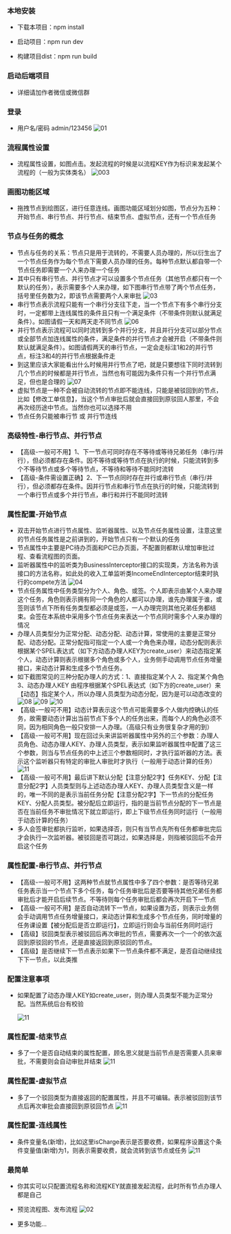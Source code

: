 ### 本地安装

* 下载本项目：npm install

* 启动项目：npm run dev

* 构建项目dist：npm run build

### 启动后端项目

- 详细请加作者微信或微信群

### 登录
- 用户名/密码 admin/123456
  ![01](/detail/001.png)

### 流程属性设置
- 流程属性设置，如图点击。发起流程的时候是以流程KEY作为标识来发起某个流程的（一般为实体类名）
  ![003](/chart/003.png)

### 画图功能区域
- 拖拽节点到绘图区，进行任意连线。画图功能区域划分如图，节点分为五种：开始节点、串行节点、并行节点、结束节点、虚拟节点，还有一个节点任务

### 节点与任务的概念
- 节点与任务的关系：节点只是用于流转的，不需要人员办理的，所以衍生出了一个节点任务作为每个节点下需要人员办理的任务。每种节点默认都自带一个节点任务即需要一个人来办理一个任务
- 其中只有串行节点、并行节点才可以设置多个节点任务（其他节点都只有一个默认的任务），表示需要多个人来办理，如下图串行节点带了两个节点任务，括号里任务数为2，即该节点需要两个人来审批
  ![03](/chart/03.png)
- 串行节点表示流程只能有一个串行分支往下走，当一个节点下有多个串行分支时，一定都带上连线属性的条件且只有一个满足条件（不带条件则默认就满足条件）。如图请假一天和两天走不同节点
  ![06](/chart/06.png)
- 并行节点表示流程可以同时流转到多个并行分支，并且并行分支可以部分节点或全部节点加连线属性的条件，满足条件的并行节点才会被开启（不带条件则默认就满足条件）。如图请假两天的串行节点，一定会走标注1和2的并行节点，标注3和4的并行节点根据条件走
- 到这里应该大家能看出什么时候用并行节点了吧，就是只要想往下同时流转到几个节点的时候都是并行节点，当然也有可能因为条件只有一个并行节点满足，但也是合理的
  ![07](/chart/07.png)
- 虚拟节点是一种不会被自动流转的节点即不能连线，只能是被驳回到的节点，比如【修改工单信息】，当这个节点审批后就会直接回到原驳回人那里，不会再次经历途中节点。当然你也可以选择不用
- 节点任务只能被串行节 或 并行节连线

### 高级特性-串行节点、并行节点
- 【高级-一般可不用】1、下一节点可同时存在不等待或等待兄弟任务（串行/并行），但必须都存在条件。因不等待或等待节点在执行的时候，只能流转到多个不等待节点或多个等待节点，不等待和等待不能同时流转
- 【高级-条件需设置正确】2、下一节点同时存在并行或串行节点（串行/并行），但必须都存在条件。因并行节点和串行节点在执行的时候，只能流转到一个串行节点或多个并行节点，串行和并行不能同时流转

### 属性配置-开始节点
- 双击开始节点进行节点属性、监听器属性、以及节点任务属性设置，注意这里的节点任务属性是之前讲到的，开始节点只有一个默认的任务
- 节点属性中主要是PC待办页面和PC已办页面，不配置则都默认增加审批过程、查看流程图的页面。
- 监听器属性中的监听类为BusinessInterceptor接口的实现类，方法名称为该接口的方法名称，如此处的收入工单监听类IncomeEndInterceptor结束时执行的compete方法
  ![04](/chart/04.png)
- 节点任务属性中任务类型分为个人、角色、或签。个人即表示由某个人来办理这个任务，角色则表示拥有同一个角色的人都可以办理，谁先办理属于谁，或签则该节点下所有任务类型都必须是或签，一人办理完则其他兄弟任务都结束。会签在本系统中采用多个节点任务来表达一个节点同时需多个人来办理的情况
- 办理人员类型分为正常分配、动态分配、动态计算，常使用的主要是正常分配、动态分配。正常分配指可指定一个人或一个角色来办理，动态分配则表示根据某个SPEL表达式（如下方动态办理人KEY为create_user）来动态指定某个人，动态计算则表示根据多个角色或多个人，业务侧手动调用节点任务增量接口，来动态计算和生成多个节点任务。
- 如下截图常见的三种分配办理人的方式：1、直接指定某个人 2、指定某个角色 3、动态办理人KEY 由程序根据某个SPEL表达式（如下方的create_user）来【动态】指定某个人，所以办理人员类型为动态分配，因为是可以动态改变的
  ![08](/chart/08.png)
  ![09](/chart/09.png)
  ![10](/chart/10.png)
- 【高级-一般可不用】动态计算表示这个节点可能需要多个人做内控确认的任务，故需要动态计算出当前节点下多个人的任务出来，而每个人的角色必须不同，因为相同角色一般只安排一人办理。（高级只有业务很复杂才用的到）
- 【高级-一般可不用】现在回过头来讲监听器属性中另外的三个参数：办理人员角色、动态办理人KEY、办理人员类型，表示如果监听器属性中配置了这三个参数，则当与节点任务的中上述三个参数相同时，才执行监听器的方法。表示这个监听器只有特定的审批人审批时才执行（一般用于动态计算的任务）
  ![11](/chart/11.png)
- 【高级-一般可不用】最后讲下默认分配【注意分配2字】任务KEY、分配【注意分配2字】人员类型则与上述动态办理人KEY、办理人员类型含义是一样的，唯一不同的是表示当前任务分配【注意分配2字】下一节点的分配任务KEY、分配人员类型。被分配后立即运行，指的是当前节点分配的下一节点是否在当前任务不审批情况下就立即运行，即上下级节点任务同时运行（一般用于动态计算的任务）
- 多人会签审批都执行监听，如果选择否，则只有当节点先所有任务都审批完后才会执行一次监听器。被驳回是否可跳过，如果选择是，则指被驳回后不会开启这个任务
### 属性配置-串行节点、并行节点
- 【高级-一般可不用】这两种节点就节点属性中多了四个参数：是否等待兄弟任务表示当一个节点下多个任务，每个任务审批后是否要等待其他兄弟任务都审批后才能开启后续节点。不等待则每个任务审批后都会再次开启下一节点
- 【高级-一般可不用】是否自动流转下一节点，如果设置为否，则表示业务侧会手动调用节点任务增量接口，来动态计算和生成多个节点任务，同时增量的任务课设置【被分配后是否立即运行】，立即运行则会与当前任务同时运行
- 【高级】驳回类型表示被驳回后再次审批的节点，需要再次一个一个的依次返回到原驳回的节点，还是直接返回到原驳回的节点。
- 【高级】是否继续下一节点表示如果下一节点条件都不满足，是否自动继续找下下一节点，以此类推
### 配置注意事项
- 如果配置了动态办理人KEY如create_user，则办理人员类型不能为正常分配。当然系统后台有校验

  ![11](/chart/12.png)
### 属性配置-结束节点
- 多了一个是否自动结束的属性配置，顾名思义就是当前节点是否需要人员来审批，不需要则会自动审批并结束
  ![11](/chart/13.png)
### 属性配置-虚拟节点
- 多了一个驳回类型为直接返回的配置属性，并且不可编辑。表示被驳回到该节点后再次审批会直接回到原驳回节点
  ![11](/chart/14.png)
### 属性配置-连线属性
- 条件变量名(新增)，比如这里isCharge表示是否要收费，如果程序设置这个条件变量值(新增)为1，则表示需要收费，就会流转到该节点或任务
  ![11](/chart/15.png)
### 最简单
- 你其实可以只配置流程名称和流程KEY就直接发起流程，此时所有节点办理人都是自己

- 预览流程图、发布流程
  ![02](/detail/02.png)
- 更多功能...

